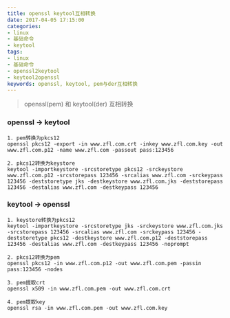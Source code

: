 ```yaml
---
title: openssl keytool互相转换
date: 2017-04-05 17:15:00
categories:
- linux
- 基础命令
- keytool
tags:
- linux
- 基础命令
- openssl2keytool
- keytool2openssl
keywords: openssl, keytool, pem与der互相转换
---
```

> openssl(pem) 和 keytool(der) 互相转换

<!-- more -->

### openssl -> keytool
<pre><code class="language-bash line-numbers">1. pem转换为pkcs12
openssl pkcs12 -export -in www.zfl.com.crt -inkey www.zfl.com.key -out www.zfl.com.p12 -name www.zfl.com -passout pass:123456

2. pkcs12转换为keystore
keytool -importkeystore -srcstoretype pkcs12 -srckeystore www.zfl.com.p12 -srcstorepass 123456 -srcalias www.zfl.com -srckeypass 123456 -deststoretype jks -destkeystore www.zfl.com.jks -deststorepass 123456 -destalias www.zfl.com -destkeypass 123456
</code></pre>

### keytool -> openssl
<pre><code class="language-bash line-numbers">1. keystore转换为pkcs12
keytool -importkeystore -srcstoretype jks -srckeystore www.zfl.com.jks -srcstorepass 123456 -srcalias www.zfl.com -srckeypass 123456 -deststoretype pkcs12 -destkeystore www.zfl.com.p12 -deststorepass 123456 -destalias www.zfl.com -destkeypass 123456 -noprompt

2. pkcs12转换为pem
openssl pkcs12 -in www.zfl.com.p12 -out www.zfl.com.pem -passin pass:123456 -nodes

3. pem提取crt
openssl x509 -in www.zfl.com.pem -out www.zfl.com.crt

4. pem提取key
openssl rsa -in www.zfl.com.pem -out www.zfl.com.key
</code></pre>
